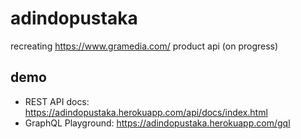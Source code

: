 # adindopustaka
recreating https://www.gramedia.com/ product api (on progress)

## demo
- REST API docs: https://adindopustaka.herokuapp.com/api/docs/index.html
- GraphQL Playground: https://adindopustaka.herokuapp.com/gql
